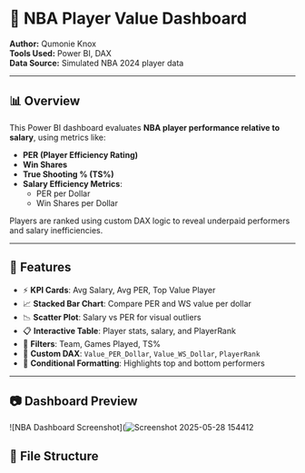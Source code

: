 # 🏀 NBA Player Value Dashboard

**Author:** Qumonie Knox  
**Tools Used:** Power BI, DAX  
**Data Source:** Simulated NBA 2024 player data

---

## 📊 Overview

This Power BI dashboard evaluates **NBA player performance relative to salary**, using metrics like:

- **PER (Player Efficiency Rating)**
- **Win Shares**
- **True Shooting % (TS%)**
- **Salary Efficiency Metrics**:
  - PER per Dollar
  - Win Shares per Dollar

Players are ranked using custom DAX logic to reveal underpaid performers and salary inefficiencies.

---

## 🔧 Features

- ⚡ **KPI Cards**: Avg Salary, Avg PER, Top Value Player
- 📈 **Stacked Bar Chart**: Compare PER and WS value per dollar
- 📉 **Scatter Plot**: Salary vs PER for visual outliers
- 📋 **Interactive Table**: Player stats, salary, and PlayerRank
- 🔎 **Filters**: Team, Games Played, TS%
- 🧠 **Custom DAX**: `Value_PER_Dollar`, `Value_WS_Dollar`, `PlayerRank`
- 🎯 **Conditional Formatting**: Highlights top and bottom performers

---

## 📷 Dashboard Preview

![NBA Dashboard Screenshot](![Screenshot 2025-05-28 154412](https://github.com/user-attachments/assets/27ac71be-335a-48a4-afa3-5c0d87792e9d)

## 📁 File Structure

